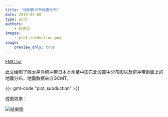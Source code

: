 ```yaml
---
title: "绘制俯冲带地震分布"
date: 2019-03-08
type: post
authors:
    - 赵志远
images:
    - plot_subduction.png
image:
    preview_only: true
---
```


<i class="fas fa-download"></i>
[FMC.txt](FMC.txt)

此文绘制了西太平洋俯冲带日本本州至中国东北段震中分布图以及俯冲带剖面上的地震分布，地震数据来自GCMT。

{{< gmt-code "plot_subduction" >}}

成图效果：

![结果图](/example/ex026/plot_subduction.png)
